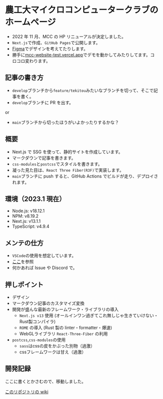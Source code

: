 # 農工大マイクロコンピュータークラブのホームページ

- 2022 年 11 月、MCC の HP リニューアルが決定しました。
- `Next.js`で作成、`GitHub Pages`で公開します。
- [Figma](https://www.figma.com/file/XTfW4NDafbsoMBCu5lNGkr/MCC-HOME-PAGE?node-id=0%3A1&t=F2uR5Q5TRy6jUzh3-1)でデザインを考えてたりします。
- 勝手に[mcc-website-test.vercel.app](https://mcc-website-test.vercel.app)でデモを動かしてみたりしてます。コロコロ変わります。

## 記事の書き方

- `develop`ブランチから`feature/tekitou`みたいなブランチを切って、そこで記事を書く。
- `develop`ブランチに PR を出す。

or

- `main`ブランチから切ったほうがいよかったりするかな？

## 概要

- Next.js で SSG を使って、静的サイトを作成しています。
- マークダウンで記事を書きます。
- `css-modules`と`postcss`でスタイルを書きます。
- 凝った見た目は、`React Three Fiber(R3F)`で実装します。
- `main`ブランチに push すると、GitHub Actions でビルドが走り、デプロイされます。

## 環境（2023.1 現在）

- Node.js: v18.12.1
- NPM: v8.19.2
- Next.js: v13.1.1
- TypeScript: v4.9.4

## メンテの仕方

- `VSCode`の使用を想定しています。
- [ここ](https://github.com/tuatmcc/mcc-website/wiki/%E9%96%8B%E7%99%BA%E3%83%BB%E3%83%A1%E3%83%B3%E3%83%86%E3%83%8A%E3%83%B3%E3%82%B9)を参照
- 何かあれば Issue や Discord で。

## 押しポイント

- デザイン
- マークダウン記事のカスタマイズ変換
- 開発が盛んな最新のフレームワーク・ライブラリの導入
  - `Next.js v13` 使用 (オールインワン過ぎてこれ無しじゃ生きていけない・Rust製コンパイラ)
  - `ROME` の導入 (Rust 製の linter・formatter・爆速)
  - WebGLライブラリ `React-Three-Fiber` の利用
- `postcss`,`css-modules`の使用
  - `sass`はcssの皮をかぶった別物（過激）
  - cssフレームワークは甘え（過激）

## 開発記録

ここに書くとかさむので、移動しました。

[このリポジトリの wiki](https://github.com/tuatmcc/mcc-website/wiki)
